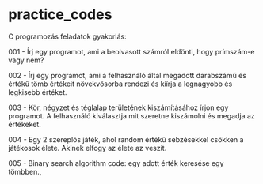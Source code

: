 # practice_codes
C programozás feladatok gyakorlás:

001 - Írj egy programot, ami a beolvasott számról eldönti, hogy prímszám-e vagy nem?

002 - Írj egy programot, ami a felhasználó által megadott darabszámú és értékű tömb értékeit növekvősorba rendezi és kiírja a legnagyobb és legkisebb értéket.

003 - Kör, négyzet és téglalap területének kiszámításához írjon egy programot. A felhasználó kiválasztja mit szeretne kiszámolni és megadja az értékeket.

004 - Egy 2 szereplős játék, ahol random értékű sebzésekkel csökken a játékosok élete. Akinek elfogy az élete az veszít.

005 - Binary search algorithm code: egy adott érték keresése egy tömbben.,


